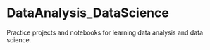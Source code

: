 # DataAnalysis_DataScience
Practice projects and notebooks for learning data analysis and data science.
